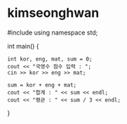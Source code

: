 # kimseonghwan

#include <iostream>
using namespace std;

int main() {

	int kor, eng, mat, sum = 0;
	cout << "국영수 점수 입력 : ";
	cin >> kor >> eng >> mat;

	sum = kor + eng + mat;
	cout << "합계 : " << sum << endl;
	cout << "평균 : " << sum / 3 << endl;
}
